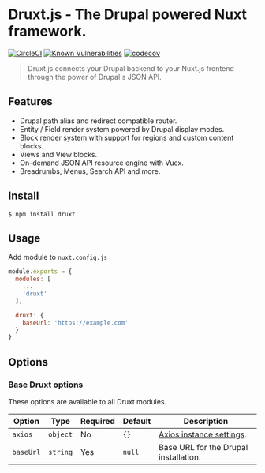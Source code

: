 # Druxt.js - The Drupal powered Nuxt framework.

[![CircleCI](https://circleci.com/gh/druxt/druxt.js.svg?style=svg)](https://circleci.com/gh/druxt/druxt.js)
[![Known Vulnerabilities](https://snyk.io/test/github/druxt/druxt.js/badge.svg?targetFile=package.json)](https://snyk.io/test/github/druxt/druxt.js?targetFile=package.json)
[![codecov](https://codecov.io/gh/druxt/druxt.js/branch/develop/graph/badge.svg)](https://codecov.io/gh/druxt/druxt.js)


> Druxt.js connects your Drupal backend to your Nuxt.js frontend through the power of Drupal's JSON API.

## Features

- Drupal path alias and redirect compatible router.
- Entity / Field render system powered by Drupal display modes.
- Block render system with support for regions and custom content blocks.
- Views and View blocks.
- On-demand JSON API resource engine with Vuex.
- Breadrumbs, Menus, Search API and more.

## Install

`$ npm install druxt`

## Usage

Add module to `nuxt.config.js`

```js
module.exports = {
  modules: [
    ...
    'druxt'
  ],

  druxt: {
    baseUrl: 'https://example.com'
  }
}
```

## Options

### Base Druxt options

These options are available to all Druxt modules.

| Option | Type | Required | Default | Description |
| --- | --- | --- | --- | --- |
| `axios` | `object` | No | `{}` | [Axios instance settings](https://github.com/axios/axios#axioscreateconfig). |
| `baseUrl` | `string` | Yes | `null` | Base URL for the Drupal installation. |
